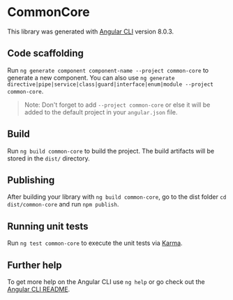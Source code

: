 # CommonCore

This library was generated with [Angular CLI](https://github.com/angular/angular-cli) version 8.0.3.

## Code scaffolding

Run `ng generate component component-name --project common-core` to generate a new component. You can also use `ng generate directive|pipe|service|class|guard|interface|enum|module --project common-core`.
> Note: Don't forget to add `--project common-core` or else it will be added to the default project in your `angular.json` file. 

## Build

Run `ng build common-core` to build the project. The build artifacts will be stored in the `dist/` directory.

## Publishing

After building your library with `ng build common-core`, go to the dist folder `cd dist/common-core` and run `npm publish`.

## Running unit tests

Run `ng test common-core` to execute the unit tests via [Karma](https://karma-runner.github.io).

## Further help

To get more help on the Angular CLI use `ng help` or go check out the [Angular CLI README](https://github.com/angular/angular-cli/blob/master/README.md).
